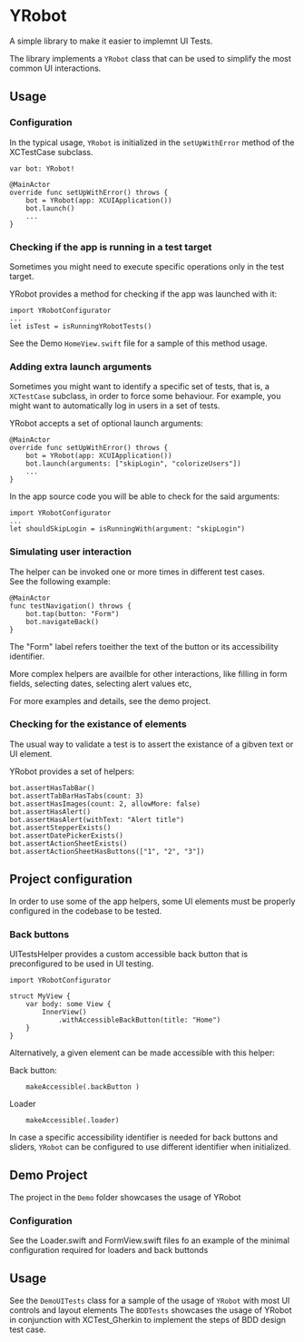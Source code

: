 # YRobot

A simple library to make it easier to implemnt UI Tests.

The library implements a `YRobot` class that can be used to simplify the most common UI interactions.

## Usage

### Configuration

In the typical usage, `YRobot` is initialized in the `setUpWithError` method of the XCTestCase subclass.

    var bot: YRobot!

    @MainActor
    override func setUpWithError() throws {
        bot = YRobot(app: XCUIApplication())
        bot.launch()
        ...
    }

### Checking if the app is running in a test target

Sometimes you might need to execute specific operations only in the test target.

YRobot provides a method for checking if the app was launched with it:

    import YRobotConfigurator
    ...
    let isTest = isRunningYRobotTests()

See the Demo `HomeView.swift` file for a sample of this method usage.

### Adding extra launch arguments

Sometimes you might want to identify a specific set of tests, that is, a `XCTestCase` subclass, in order to force some behaviour. For example, you might want to automatically log in users in a set of tests.

YRobot accepts a set of optional launch arguments:


    @MainActor
    override func setUpWithError() throws {
        bot = YRobot(app: XCUIApplication())
        bot.launch(arguments: ["skipLogin", "colorizeUsers"])
        ...
    }
    
In the app source code you will be able to check for the said arguments:

    import YRobotConfigurator
    ...
    let shouldSkipLogin = isRunningWith(argument: "skipLogin")


### Simulating user interaction

The helper can be invoked one or more times in different test cases.  
See the following example:

    @MainActor
    func testNavigation() throws {
        bot.tap(button: "Form")
        bot.navigateBack()
    }

The "Form" label refers toeither the text of the button or its accessibility identifier.

More complex helpers are availble for other interactions, like filling in form fields, selecting dates, selecting alert values etc,

For more examples and details, see the demo project.

### Checking for the existance of elements

The usual way to validate a test is to assert the existance of a gibven text or UI element.

YRobot provides a set of helpers:

    bot.assertHasTabBar()
    bot.assertTabBarHasTabs(count: 3)
    bot.assertHasImages(count: 2, allowMore: false)
    bot.assertHasAlert()
    bot.assertHasAlert(withText: "Alert title")
    bot.assertStepperExists()
    bot.assertDatePickerExists()
    bot.assertActionSheetExists()
    bot.assertActionSheetHasButtons(["1", "2", "3"])


## Project configuration
In order to use some of the app helpers, some UI elements must be properly configured in the codebase to be tested.


### Back buttons

UITestsHelper provides a custom accessible back button that is preconfigured to be used in UI testing.

    import YRobotConfigurator
    
    struct MyView {
        var body: some View {
            InnerView()
                .withAccessibleBackButton(title: "Home")
        }
    }

Alternatively, a given element can be made accessible with this helper:

Back button:

        makeAccessible(.backButton )

Loader

        makeAccessible(.loader)
      
In case a specific accessibility identifier is needed for back buttons and sliders, `YRobot` can be configured to use different identifier when initialized.

## Demo Project

The project in the `Demo` folder showcases the usage of YRobot

### Configuration
See the Loader.swift and FormView.swift files fo an example of the minimal configuration required for loaders and back buttonds

## Usage

See the `DemoUITests` class for a sample of the usage of `YRobot` with most UI controls and layout elements
The `BDDTests` showcases the usage of YRobot in conjunction with XCTest_Gherkin to implement the steps of BDD design test case.

